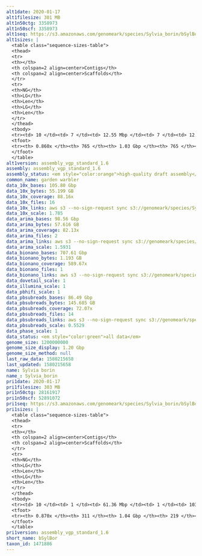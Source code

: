 ```yaml
---
alt1date: 2020-01-17
alt1filesize: 301 MB
alt1n50ctg: 3358973
alt1n50scf: 3358973
alt1seq: https://s3.amazonaws.com/genomeark/species/Sylvia_borin/bSylBor1/assembly_vgp_standard_1.6/bSylBor1.alt.asm.20200117.fasta.gz
alt1sizes: |
  <table class="sequence-sizes-table">
  <thead>
  <tr>
  <th></th>
  <th colspan=2 align=center>Contigs</th>
  <th colspan=2 align=center>Scaffolds</th>
  </tr>
  <tr>
  <th>NG</th>
  <th>LG</th>
  <th>Len</th>
  <th>LG</th>
  <th>Len</th>
  </tr>
  </thead>
  <tbody>
  <tr><td> 10 </td><td> 7 </td><td> 12.55 Mbp </td><td> 7 </td><td> 12.55 Mbp </td></tr>  <tr><td> 20 </td><td> 17 </td><td> 9.60 Mbp </td><td> 17 </td><td> 9.60 Mbp </td></tr>  <tr><td> 30 </td><td> 32 </td><td> 7.10 Mbp </td><td> 32 </td><td> 7.10 Mbp </td></tr>  <tr><td> 40 </td><td> 53 </td><td> 5.09 Mbp </td><td> 53 </td><td> 5.09 Mbp </td></tr>  <tr style="background-color:#cccccc;"><td> 50 </td><td> 82 </td><td> 3.36 Mbp </td><td> 82 </td><td> 3.36 Mbp </td></tr>  <tr><td> 60 </td><td> 126 </td><td> 2.20 Mbp </td><td> 126 </td><td> 2.20 Mbp </td></tr>  <tr><td> 70 </td><td> 201 </td><td> 1.20 Mbp </td><td> 201 </td><td> 1.20 Mbp </td></tr>  <tr><td> 80 </td><td> 349 </td><td> 0.54 Mbp </td><td> 349 </td><td> 0.54 Mbp </td></tr>  <tr><td> 90 </td><td> - </td><td> - </td><td> - </td><td> - </td></tr>  <tr><td> 100 </td><td> - </td><td> - </td><td> - </td><td> - </td></tr>  </tbody>
  <tfoot>
  <tr><th> 0.860x </th><th> 765 </th><th> 1.03 Gbp </th><th> 765 </th><th> 1.03 Gbp </th></tr>
  </tfoot>
  </table>
alt1version: assembly_vgp_standard_1.6
assembly: assembly_vgp_standard_1.6
assembly_status: <em style="color:orange">high-quality draft assembly</em>
common_name: garden warbler
data_10x_bases: 105.80 Gbp
data_10x_bytes: 55.199 GB
data_10x_coverage: 88.16x
data_10x_files: 16
data_10x_links: aws s3 --no-sign-request sync s3://genomeark/species/Sylvia_borin/bSylBor1/genomic_data/10x/ .<br>
data_10x_scale: 1.785
data_arima_bases: 98.56 Gbp
data_arima_bytes: 57.616 GB
data_arima_coverage: 82.13x
data_arima_files: 2
data_arima_links: aws s3 --no-sign-request sync s3://genomeark/species/Sylvia_borin/bSylBor2/genomic_data/arima/ .<br>
data_arima_scale: 1.5931
data_bionano_bases: 707.61 Gbp
data_bionano_bytes: 1.193 GB
data_bionano_coverage: 589.67x
data_bionano_files: 1
data_bionano_links: aws s3 --no-sign-request sync s3://genomeark/species/Sylvia_borin/bSylBor1/genomic_data/bionano/ .<br>
data_dovetail_scale: 1
data_illumina_scale: 1
data_pbhifi_scale: 1
data_pbsubreads_bases: 86.49 Gbp
data_pbsubreads_bytes: 145.685 GB
data_pbsubreads_coverage: 72.07x
data_pbsubreads_files: 14
data_pbsubreads_links: aws s3 --no-sign-request sync s3://genomeark/species/Sylvia_borin/bSylBor1/genomic_data/pacbio/ . --exclude "*ccs.bam*"<br>
data_pbsubreads_scale: 0.5529
data_phase_scale: 1
data_status: <em style="color:green">all data</em>
genome_size: 1200000000
genome_size_display: 1.20 Gbp
genome_size_method: null
last_raw_data: 1580215658
last_updated: 1580215658
name: Sylvia borin
name_: Sylvia_borin
pri1date: 2020-01-17
pri1filesize: 303 MB
pri1n50ctg: 28161917
pri1n50scf: 52891072
pri1seq: https://s3.amazonaws.com/genomeark/species/Sylvia_borin/bSylBor1/assembly_vgp_standard_1.6/bSylBor1.pri.asm.20200117.fasta.gz
pri1sizes: |
  <table class="sequence-sizes-table">
  <thead>
  <tr>
  <th></th>
  <th colspan=2 align=center>Contigs</th>
  <th colspan=2 align=center>Scaffolds</th>
  </tr>
  <tr>
  <th>NG</th>
  <th>LG</th>
  <th>Len</th>
  <th>LG</th>
  <th>Len</th>
  </tr>
  </thead>
  <tbody>
  <tr><td> 10 </td><td> 1 </td><td> 61.36 Mbp </td><td> 1 </td><td> 103.14 Mbp </td></tr>  <tr><td> 20 </td><td> 3 </td><td> 56.36 Mbp </td><td> 2 </td><td> 94.72 Mbp </td></tr>  <tr><td> 30 </td><td> 5 </td><td> 52.70 Mbp </td><td> 3 </td><td> 80.76 Mbp </td></tr>  <tr><td> 40 </td><td> 7 </td><td> 51.92 Mbp </td><td> 5 </td><td> 58.63 Mbp </td></tr>  <tr style="background-color:#cccccc;"><td> 50 </td><td> 11 </td><td style="background-color:#88ff88;"> 28.16 Mbp </td><td> 7 </td><td style="background-color:#88ff88;"> 52.89 Mbp </td></tr>  <tr><td> 60 </td><td> 17 </td><td> 17.89 Mbp </td><td> 11 </td><td> 24.19 Mbp </td></tr>  <tr><td> 70 </td><td> 25 </td><td> 11.16 Mbp </td><td> 17 </td><td> 15.23 Mbp </td></tr>  <tr><td> 80 </td><td> 43 </td><td> 4.01 Mbp </td><td> 29 </td><td> 6.52 Mbp </td></tr>  <tr><td> 90 </td><td> - </td><td> - </td><td> - </td><td> - </td></tr>  <tr><td> 100 </td><td> - </td><td> - </td><td> - </td><td> - </td></tr>  </tbody>
  <tfoot>
  <tr><th> 0.870x </th><th> 311 </th><th> 1.04 Gbp </th><th> 219 </th><th> 1.05 Gbp </th></tr>
  </tfoot>
  </table>
pri1version: assembly_vgp_standard_1.6
short_name: bSylBor
taxon_id: 1471886
---
```

